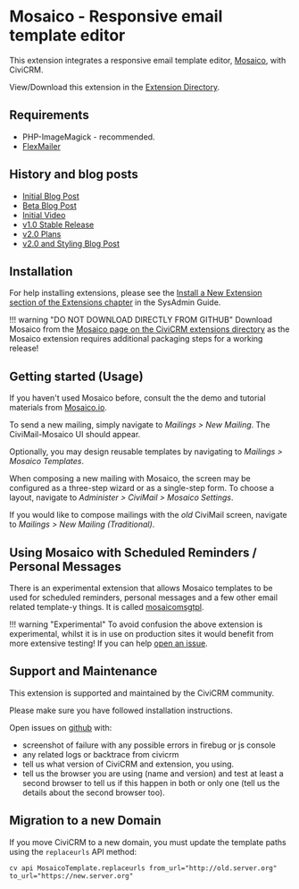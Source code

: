 # Mosaico - Responsive email template editor

This extension integrates a responsive email template editor, [Mosaico](https://mosaico.io/), with CiviCRM.

View/Download this extension in the [Extension Directory](https://civicrm.org/extensions/email-template-builder).

## Requirements
* PHP-ImageMagick - recommended.
* [FlexMailer](https://docs.civicrm.org/flexmailer/en/latest/)

## History and blog posts
 * [Initial Blog Post](https://civicrm.org/blogs/parvez/a-new-beginning-for-civimail)
 * [Beta Blog Post](https://civicrm.org/blog/deepaksrivastava/email-template-builder-civimosaico-is-now-beta)
 * [Initial Video](https://vimeo.com/156633077)
 * [v1.0 Stable Release](https://github.com/veda-consulting/uk.co.vedaconsulting.mosaico/releases/tag/1.0)
 * [v2.0 Plans](https://civicrm.org/blog/jamienovick/email-template-builder-mosaico-phase-2-plans)
 * [v2.0 and Styling Blog Post](https://civicrm.org/blog/jamienovick/extreme-makeovers-civicrm-style-introducing-the-shoreditch-theme-civicrms-new-user)

## Installation

For help installing extensions, please see the [Install a New Extension section of the Extensions chapter](https://docs.civicrm.org/sysadmin/en/latest/customize/extensions/#installing-a-new-extension) in the SysAdmin Guide.

!!! warning "DO NOT DOWNLOAD DIRECTLY FROM GITHUB"
    Download Mosaico from the [Mosaico page on the CiviCRM extensions directory](https://civicrm.org/extensions/email-template-builder) as the Mosaico extension requires additional packaging steps for a working release!

## Getting started (Usage)

If you haven't used Mosaico before, consult the the demo and tutorial materials from [Mosaico.io](https://mosaico.io/index.html).

To send a new mailing, simply navigate to *Mailings > New Mailing*. The CiviMail-Mosaico UI should appear.

Optionally, you may design reusable templates by navigating to *Mailings > Mosaico Templates*.

When composing a new mailing with Mosaico, the screen may be configured as a three-step wizard or as a single-step form. To
choose a layout, navigate to *Administer > CiviMail > Mosaico Settings*.

If you would like to compose mailings with the *old* CiviMail screen, navigate to *Mailings > New Mailing (Traditional)*.

## Using Mosaico with Scheduled Reminders / Personal Messages
There is an experimental extension that allows Mosaico templates to be used for scheduled reminders, personal messages and a few other email related template-y things. It is called [mosaicomsgtpl](https://github.com/civicrm/org.civicrm.mosaicomsgtpl).

!!! warning "Experimental"
    To avoid confusion the above extension is experimental, whilst it is in use on production sites it would benefit from more extensive testing! If you can help [open an issue](https://github.com/civicrm/org.civicrm.mosaicomsgtpl/issues).

## Support and Maintenance

This extension is supported and maintained by the CiviCRM community.

Please make sure you have followed installation instructions.

Open issues on [github](https://github.com/veda-consulting/uk.co.vedaconsulting.mosaico/issues) with:
- screenshot of failure with any possible errors in firebug or js console
- any related logs or backtrace from civicrm
- tell us what version of CiviCRM and extension, you using.
- tell us the browser you are using (name and version) and test at least a second browser to tell us if this happen in both or only one (tell us the details about the second browser too).

## Migration to a new Domain

If you move CiviCRM to a new domain, you must update the template paths using the `replaceurls` API method:

```
cv api MosaicoTemplate.replaceurls from_url="http://old.server.org" to_url="https://new.server.org"
```
